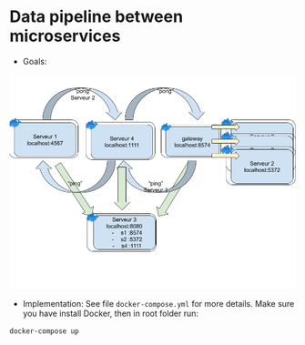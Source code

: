 # Data pipeline between microservices
- Goals:

![alt text](./description.png)

- Implementation: See file `docker-compose.yml` for more details. Make sure you have install Docker, then in root folder run:
```
docker-compose up
```

